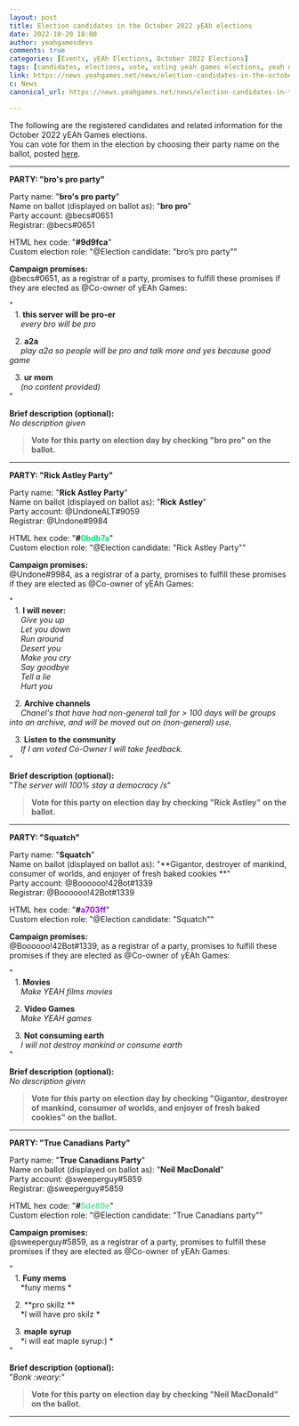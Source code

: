 ```yaml
---
layout: post
title: Election candidates in the October 2022 yEAh elections
date: 2022-10-20 18:00
author: yeahgamesdevs
comments: true
categories: [Events, yEAh Elections, October 2022 Elections]
tags: [candidates, elections, vote, voting yeah games elections, yeah games elections 2022]
link: https://news.yeahgames.net/news/election-candidates-in-the-october-2022-yg-elections/
c: News
canonical_url: https://news.yeahgames.net/news/election-candidates-in-the-october-2022-yg-elections/

---
```


<!-- wp:paragraph -->

<p>The following are the registered candidates and related information for the October 2022 yEAh Games elections. <br>You can vote for them in the election by choosing their party name on the ballot, posted <a href="https://yeaharchives.wordpress.com/2022/10/26/vote-may-2022/">here</a>.</p>
<!-- /wp:paragraph -->

<!-- wp:separator -->

<hr class="wp-block-separator has-alpha-channel-opacity" />
<!-- /wp:separator -->

<!-- wp:paragraph -->

<p><strong>PARTY: "bro's pro party"</strong> </p>
<!-- /wp:paragraph -->

<!-- wp:paragraph -->

<p>Party name: "<strong>bro's pro party</strong>"<br>Name on ballot (displayed on ballot as): "<strong>bro pro</strong>"<br>Party account: @becs#0651<br>Registrar: @becs#0651</p>
<!-- /wp:paragraph -->

<!-- wp:paragraph -->

<p>HTML hex code: "<strong>#9d9fca</strong>"<br>Custom election role: "@Election candidate: "bro’s pro party""</p>
<!-- /wp:paragraph -->

<!-- wp:paragraph -->

<p><strong>Campaign promises:</strong><br>@becs#0651, as a registrar of a party, promises to fulfill these promises if they are elected as @Co-owner of yEAh Games:</p>
<!-- /wp:paragraph -->

<!-- wp:paragraph -->

<p>"<br>⠀1. <strong>this server will be pro-er</strong><br>⠀⠀<em>every bro will be pro</em></p>
<!-- /wp:paragraph -->

<!-- wp:paragraph -->

<p>⠀2. <strong>a2a</strong><br>⠀⠀<em>play a2a so people will be pro and talk more and yes because good game</em></p>
<!-- /wp:paragraph -->

<!-- wp:paragraph -->

<p>⠀3. <strong>ur mom</strong><br>⠀⠀<em>(no content provided)</em><br>"</p>
<!-- /wp:paragraph -->

<!-- wp:paragraph -->

<p><strong>Brief description (optional):</strong><br><em>No description given</em></p>
<!-- /wp:paragraph -->

<!-- wp:quote -->

<blockquote class="wp-block-quote"><!-- wp:paragraph -->
<p><strong>Vote for this party on election day by checking "bro pro" on the ballot.</strong></p>
<!-- /wp:paragraph --></blockquote>
<!-- /wp:quote -->

<!-- wp:separator -->

<hr class="wp-block-separator has-alpha-channel-opacity" />
<!-- /wp:separator -->

<!-- wp:paragraph -->

<p><strong>PARTY: "Rick Astley Party"</strong></p>
<!-- /wp:paragraph -->

<!-- wp:paragraph -->

<p>Party name: "<strong>Rick Astley Party</strong>"<br>Name on ballot (displayed on ballot as): "<strong>Rick Astley</strong>"<br>Party account: @UndoneALT#9059<br>Registrar: @Undone#9984</p>
<!-- /wp:paragraph -->

<!-- wp:paragraph -->

<p>HTML hex code: "<strong>#<mark style="background-color:rgba(0, 0, 0, 0);color:#0bdb7a;" class="has-inline-color">0bdb7a</mark></strong>"<br>Custom election role: "@Election candidate: "Rick Astley Party""</p>
<!-- /wp:paragraph -->

<!-- wp:paragraph -->

<p><strong>Campaign promises:</strong><br>@Undone#9984, as a registrar of a party, promises to fulfill these promises if they are elected as @Co-owner of yEAh Games:</p>
<!-- /wp:paragraph -->

<!-- wp:paragraph -->

<p>"<br>⠀1. <strong>I will never:</strong><br>⠀⠀<em>Give you up</em><br>⠀⠀<em>Let you down</em><br>⠀⠀<em>Run around</em><br>⠀⠀<em>Desert you</em><br>⠀⠀<em>Make you cry</em><br>⠀⠀<em>Say goodbye</em><br>⠀⠀<em>Tell a lie</em><br>⠀⠀<em>Hurt you</em></p>
<!-- /wp:paragraph -->

<!-- wp:paragraph -->

<p>⠀2. <strong>Archive channels</strong><br>⠀⠀<em>Chanel's that have had non-general tall for > 100 days will be groups into an archive, and will be moved out on (non-general) use.</em>⠀</p>
<!-- /wp:paragraph -->

<!-- wp:paragraph -->

<p>⠀3. <strong>Listen to the community</strong><br>⠀⠀<em>If I am voted Co-Owner I will take feedback.</em><br>"</p>
<!-- /wp:paragraph -->

<!-- wp:paragraph -->

<p><strong>Brief description (optional):</strong><br>"<em>The server will 100% stay a democracy /s</em>"</p>
<!-- /wp:paragraph -->

<!-- wp:quote -->

<blockquote class="wp-block-quote"><!-- wp:paragraph -->
<p><strong>Vote for this party on election day by checking "Rick Astley" on the ballot.</strong></p>
<!-- /wp:paragraph --></blockquote>
<!-- /wp:quote -->

<!-- wp:separator -->

<hr class="wp-block-separator has-alpha-channel-opacity" />
<!-- /wp:separator -->

<!-- wp:paragraph -->

<p><strong>PARTY: "Squatch"</strong> </p>
<!-- /wp:paragraph -->

<!-- wp:paragraph -->

<p>Party name: "<strong>Squatch</strong>"<br>Name on ballot (displayed on ballot as): "**Gigantor, destroyer of mankind, consumer of worlds, and enjoyer of fresh baked cookies **"<br>Party account: @Boooooo!42Bot#1339<br>Registrar: @Boooooo!42Bot#1339</p>
<!-- /wp:paragraph -->

<!-- wp:paragraph -->

<p>HTML hex code: "<strong>#<mark style="background-color:rgba(0, 0, 0, 0);color:#a703ff;" class="has-inline-color">a703ff</mark></strong>"<br>Custom election role: "@Election candidate: "Squatch""</p>
<!-- /wp:paragraph -->

<!-- wp:paragraph -->

<p><strong>Campaign promises:</strong><br>@Boooooo!42Bot#1339, as a registrar of a party, promises to fulfill these promises if they are elected as @Co-owner of yEAh Games:</p>
<!-- /wp:paragraph -->

<!-- wp:paragraph -->

<p>"<br>⠀1. <strong>Movies</strong><br>⠀⠀<em>Make YEAH films movies</em></p>
<!-- /wp:paragraph -->

<!-- wp:paragraph -->

<p>⠀2. <strong>Video Games</strong><br>⠀⠀<em>Make YEAH games</em></p>
<!-- /wp:paragraph -->

<!-- wp:paragraph -->

<p>⠀3. <strong>Not consuming earth</strong><br>⠀⠀<em>I will not destroy mankind or consume earth</em><br>"</p>
<!-- /wp:paragraph -->

<!-- wp:paragraph -->

<p><strong>Brief description (optional):</strong><br><em>No description given</em></p>
<!-- /wp:paragraph -->

<!-- wp:quote -->

<blockquote class="wp-block-quote"><!-- wp:paragraph -->
<p><strong>Vote for this party on election day by checking "Gigantor, destroyer of mankind, consumer of worlds, and enjoyer of fresh baked cookies" on the ballot.</strong></p>
<!-- /wp:paragraph --></blockquote>
<!-- /wp:quote -->

<!-- wp:separator -->

<hr class="wp-block-separator has-alpha-channel-opacity" />
<!-- /wp:separator -->

<!-- wp:paragraph -->

<p><strong>PARTY: "True Canadians Party"</strong></p>
<!-- /wp:paragraph -->

<!-- wp:paragraph -->

<p>Party name: "<strong>True Canadians Party</strong>"<br>Name on ballot (displayed on ballot as): "<strong>Neil MacDonald</strong>"<br>Party account: @sweeperguy#5859<br>Registrar: @sweeperguy#5859</p>
<!-- /wp:paragraph -->

<!-- wp:paragraph -->

<p>HTML hex code: "<strong>#<mark style="background-color:rgba(0, 0, 0, 0);color:#5de89e;" class="has-inline-color">5de89e</mark></strong>"<br>Custom election role: "@Election candidate: "True Canadians party""</p>
<!-- /wp:paragraph -->

<!-- wp:paragraph -->

<p><strong>Campaign promises:</strong><br>@sweeperguy#5859, as a registrar of a party, promises to fulfill these promises if they are elected as @Co-owner of yEAh Games:</p>
<!-- /wp:paragraph -->

<!-- wp:paragraph -->

<p>"<br>⠀1. <strong>Funy mems ⠀⠀</strong><br>⠀⠀*funy mems *</p>
<!-- /wp:paragraph -->

<!-- wp:paragraph -->

<p>⠀2. **pro skillz **<br>⠀⠀*I will have pro skilz *⠀</p>
<!-- /wp:paragraph -->

<!-- wp:paragraph -->

<p>⠀3. <strong>maple syrup ⠀</strong><br>⠀⠀*i will eat maple syrup:) *<br>"</p>
<!-- /wp:paragraph -->

<!-- wp:paragraph -->

<p><strong>Brief description (optional):</strong><br>"<em>Bonk :weary:</em>"</p>
<!-- /wp:paragraph -->

<!-- wp:quote -->

<blockquote class="wp-block-quote"><!-- wp:paragraph -->
<p><strong>Vote for this party on election day by checking "Neil MacDonald" on the ballot.</strong></p>
<!-- /wp:paragraph --></blockquote>
<!-- /wp:quote -->

<!-- wp:separator -->

<hr class="wp-block-separator has-alpha-channel-opacity" />
<!-- /wp:separator -->
